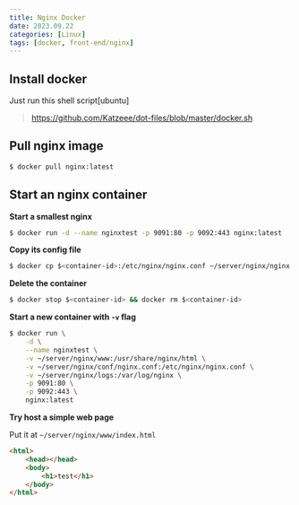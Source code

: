 ```yaml
---
title: Nginx Docker
date: 2023.09.22
categories: [Linux]
tags: [docker, front-end/nginx]
---
```


## Install docker

Just run this shell script[ubuntu]

> https://github.com/Katzeee/dot-files/blob/master/docker.sh

## Pull nginx image

```bash
$ docker pull nginx:latest
```

## Start an nginx container

**Start a smallest nginx**
```bash
$ docker run -d --name nginxtest -p 9091:80 -p 9092:443 nginx:latest
```

**Copy its config file**

```bash
$ docker cp $<container-id>:/etc/nginx/nginx.conf ~/server/nginx/nginx.conf
```

**Delete the container**

```bash
$ docker stop $<container-id> && docker rm $<container-id>
```

**Start a new container with `-v` flag**

```bash
$ docker run \
    -d \
    --name nginxtest \
    -v ~/server/nginx/www:/usr/share/nginx/html \
    -v ~/server/nginx/conf/nginx.conf:/etc/nginx/nginx.conf \
    -v ~/server/nginx/logs:/var/log/nginx \
    -p 9091:80 \
    -p 9092:443 \
    nginx:latest
```

**Try host a simple web page**

Put it at `~/server/nginx/www/index.html`

```html
<html>
    <head></head>
    <body>
        <h1>test</h1>
    </body>
</html>
```

